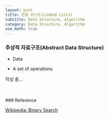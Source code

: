 ```yaml
---
layout: post
title: 연결 리스트(Linked Lists)
subtitle: Data Structure, Algorithm
category: Data Structure, Algorithm
use_math: true
---
```


### 추상적 자료구조(Abstract Data Structure)

- Data

- A set of operations

작성 중...

<br>
<br>
### Reference

[Wikipedia: Binary Search](https://en.wikipedia.org/wiki/Binary_search_algorithm)
<br>
<br>
